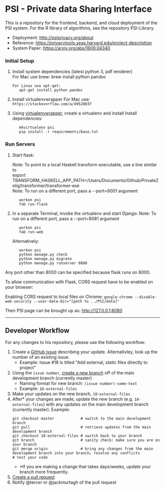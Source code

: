 # PSI - Private data Sharing Interface

This is a repository for the frontend, backend, and cloud deployment of the PSI system.  For the R library of algorithms, see the repository PSI-Library.

- Deployment: http://psiprivacy.org/about
- Reference: https://privacytools.seas.harvard.edu/project-description
- System Paper: https://arxiv.org/abs/1609.04340


### Initial Setup
1. Install system dependencies (latest python 3, pdf renderer)  
       For Mac use brew:
          brew install python pandoc
   
       For Linux use apt-get:
          apt-get install python pandoc

2. Install virtualenvwrapper 
        For Mac use: `https://stackoverflow.com/a/49528037`

3. Using [virtualenvwrapper](https://virtualenvwrapper.readthedocs.io/en/latest/), create a virtualenv and install Install dependencies:
   
          mkvirtualenv psi
          pip install -r requirements/base.txt


### Run Servers
1. Start flask:

      Note: To point to a local Haskell transform executable, use a line similar to  
      export TRANSFORM_HASKELL_APP_PATH=/Users/Documents/Github/PrivateZelig/transformer/transformer-exe  
      Note: To run on a different port, pass a --port=8001 argument
      
          workon psi 
          fab run-flask


2. In a separate Terminal, invoke the virtualenv and start Django:
      Note: To run on a different port, pass a --port=8081 argument

          workon psi
          fab run-web

      Alternatively:

          workon psi
          python manage.py check
          python manage.py migrate
          python manage.py runserver 8080

Any port other than 8000 can be specified because flask runs on 8000.

To allow communication with Flask, CORS request have to be enabled on your browser:

Enabling CORS request to local files on Chrome:
`google-chrome --disable-web-security --user-data-dir="[path to ../PSI/data]"`

Then PSI page can be brought up as:
http://127.0.0.1:8080

---

## Developer Workflow

For any changes to his repository, please use the following workflow:

1. Create a [GitHub issue](https://github.com/TwoRavens/PSI/issues) describing your update.  Alternativley, look up the number of an existing issue.
    - Example: Issue #18 is titled "Add external, static files directly to project"
2. Using the `issue number`, [create a new branch](https://help.github.com/articles/creating-and-deleting-branches-within-your-repository/) off of the main development branch (currently master)
    - Naming format for new branch: `(issue number)-some-text`
    - Example: `18-external-files`
3. Make your updates on the new branch, `18-external-files`
4. After* your changes are made, update the new branch (e.g. `18-external-files`) with any updates on the main development branch (currently master).  Example:
    ```
    git checkout master            # switch to the main development branch
    git pull                       # retrieve updates from the main development branch
    git checkout 18-external-files # switch back to your branch
    git branch                     # sanity check: make sure you are on your branch
    git merge origin               # bring any changes from the main development branch into your branch; resolve any conflicts
    # test your code
    ```
    - *If you are making a change that takes days/weeks, update your branch more frequently.
5. [Create a pull request](https://help.github.com/articles/creating-a-pull-request/#creating-the-pull-request)
6. Notify @tercer or @jackmurtagh of the pull request
